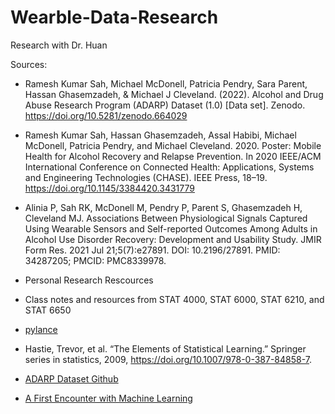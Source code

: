 # Wearble-Data-Research
Research with Dr. Huan

Sources:

+ Ramesh Kumar Sah, Michael McDonell, Patricia Pendry, Sara Parent, Hassan Ghasemzadeh, & Michael J Cleveland. (2022). Alcohol and Drug Abuse Research Program (ADARP) Dataset (1.0) [Data set]. Zenodo. https://doi.org/10.5281/zenodo.664029

+ Ramesh Kumar Sah, Hassan Ghasemzadeh, Assal Habibi, Michael McDonell, Patricia Pendry, and Michael Cleveland. 2020. Poster: Mobile Health for Alcohol Recovery and Relapse Prevention. In 2020 IEEE/ACM International Conference on Connected Health: Applications, Systems and Engineering Technologies (CHASE). IEEE Press, 18–19. https://doi.org/10.1145/3384420.3431779

+ Alinia P, Sah RK, McDonell M, Pendry P, Parent S, Ghasemzadeh H, Cleveland MJ. Associations Between Physiological Signals Captured Using Wearable Sensors and Self-reported Outcomes Among Adults in Alcohol Use Disorder Recovery: Development and Usability Study. JMIR Form Res. 2021 Jul 21;5(7):e27891. DOI: 10.2196/27891. PMID: 34287205; PMCID: PMC8339978.

+ Personal Research Rescources
 + Class notes and resources from STAT 4000, STAT 6000, STAT 6210, and STAT 6650
 + [pylance](https://github.com/microsoft/pylance-release/tree/main)
 + Hastie, Trevor, et al. “The Elements of Statistical Learning.” Springer series in statistics, 2009, https://doi.org/10.1007/978-0-387-84858-7.
 + [ADARP Dataset Github](https://github.com/rameshKrSah/ADARP_Dataset)
 + [A First Encounter with Machine Learning](https://github.com/tpn/pdfs/blob/master/A%20First%20Encounter%20with%20Machine%20Learning%20-%202011%20(IntroMLBook).pdf)
